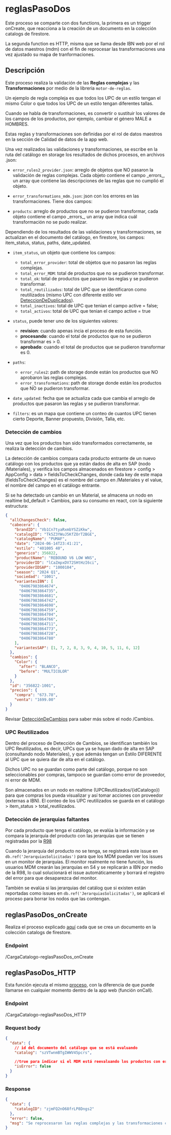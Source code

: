 # reglasPasoDos

Este proceso se comparte con dos functions, la primera es un trigger onCreate, que reacciona a la creación de un documento en la colección catalogs de firestore.

La segunda function es HTTP, misma que se llama desde IBN web por el rol de datos maestros (mdm) con el fin de reprocesar las transformaciones una vez ajustado su mapa de tranformaciones.

## Descripción

Este proceso realiza la validación de las **Reglas complejas** y las **Transformaciones** por medio de la libreria <code>motor-de-reglas</code>.

Un ejemplo de regla compleja es que todos los UPC de un estilo tengan el mismo Color o que todos los UPC de un estilo tengan diferentes tallas.

Cuando se habla de transformaciones, es convertir o sustituir los valores de los campos de los productos, por ejemplo, cambiar el género MALE a HOMBRES.

Estas reglas y transformaciones son definidas por el rol de datos maestros en la sección de Calidad de datos de la app web.

Una vez realizados las validaciones y transformaciones, se escribe en la ruta del catálogo en storage los resultados de dichos procesos, en archivos .json:

- <code>error_rules2_provider.json</code>: arreglo de objetos que NO pasaron la validación de reglas complejas. Cada objeto contiene el campo \_errors\_, un array que contiene las descripciones de las reglas que no cumplió el objeto.

- <code>error_transformations_mdm.json</code>: json con los errores en las transformaciones. Tiene dos campos:

- <code>products</code>: arreglo de productos que no se pudieron transformar, cada objeto contiene el campo \_errors\_, un array que indica cuál transformación no se pudo realizar.

Dependiendo de los resultados de las validaciones y transformaciones, se actualizan en el documento del catálogo, en firestore, los campos: item_status, status, paths, date_updated.

- <code>item_status</code>, un objeto que contiene los campos:

  - <code>total_error_provider</code>: total de objetos que no pasaron las reglas complejas.
  - <code>total_error_MDM</code>: total de productos que no se pudieron transformar.
  - <code>total_ok</code>: total de productos que pasaron las reglas y se pudieron transformar.
  - <code>total_reutilizados</code>: total de UPC que se identificaron como reutilizados (mismo UPC con diferente estilo ver [DeteccionDeDuplicados](#upc-reutilizados)).
  - <code>total_inactivos</code>: total de UPC que tenian el campo active = false;
  - <code>total_activos</code>: total de UPC que tenian el campo active = true

- <code>status</code>, puede tener uno de los siguientes valores:

  - **revision**: cuando apenas incia el proceso de esta función.
  - **procesando**: cuando el total de productos que no se pudieron transformar es > 0.
  - **aprobado**: cuando el total de productos que se pudieron transformar es 0.

- <code>paths</code>:
  - <code>error_rules2</code>: path de storage donde están los productos que NO aprobaron las reglas complejas.
  - <code>error_transformations</code>: path de storage donde están los productos que NO se pudieron transformar.
- <code>date_updated</code>: fecha que se actualiza cada que cambia el arreglo de productos que pasaron las reglas y se pudieron transformar.
- <code>filters</code>: es un mapa que contiene un conteo de cuantos UPC tienen cierto Deporte, Banner propuesto, División, Talla, etc.

### Detección de cambios

Una vez que los productos han sido transformados correctamente, se realiza la detección de cambios.

La detección de cambios compara cada producto entrante de un nuevo catálogo con los productos que ya están dados de alta en SAP (nodo /Materiales), y verifica los campos almacenados en firestore > config > AppConfig > data > fieldsToCheckChanges, donde cada key de este mapa (fieldsToCheckChanges) es el nombre del campo en /Materiales y el value, el nombre del campo en el catálogo entrante.

Si se ha detectado un cambio en un Material, se almacena un nodo en realtime bd_default > Cambios, para su consumo en react, con la siguiente estructura:

```json
{
  "allChangesCheck": false,
  "cabecera": {
    "brandID": "Vb1Cn7tyaRxmbYSZiKkw",
    "catalogID": "Tk5Z3YWuJ5KfZOrT2BGE",
    "catalogName": "PUMAF",
    "date": "2024-06-14T23:41:21",
    "estilo": "401005 40",
    "generico": 356822,
    "productName": "REBOUND V6 LOW WNS",
    "providerID": "lCaZmpxDV72SHtHzI6ci",
    "providerIDSAP": "1000104",
    "season": "2024 Q1",
    "sociedad": "1001",
    "variantesIBN": [
      "04067983864674",
      "04067983864735",
      "04067983864681",
      "04067983864742",
      "04067983864698",
      "04067983864759",
      "04067983864704",
      "04067983864766",
      "04067983864711",
      "04067983864773",
      "04067983864728",
      "04067983864780"
    ],
    "variantesSAP": [1, 7, 2, 8, 3, 9, 4, 10, 5, 11, 6, 12]
  },
  "cambios": {
    "Color": {
      "after": "BLANCO",
      "before": "MULTICOLOR"
    }
  },
  "id": "356822-1001",
  "precios": {
    "compra": "673.78",
    "venta": "1699.00"
  }
}
```

Revisar [DetecciónDeCambios](./../../DeteccionCambios/Readme.md) para saber más sobre el nodo /Cambios.

### UPC Reutilizados

Dentro del proceso de Detección de Cambios, se identifican también los UPC Reutilizados, es decir, UPCs que ya se hayan dado de alta en SAP (consultando nodo Materiales), y que además tengan un Estilo DIFERENTE al UPC que se quiera dar de alta en el catálogo.

Dichos UPC no se guardan como parte del catálogo, porque no son seleccionables por compras, tampoco se guardan como error de proveedor, ni error de MDM.

Son almacenados en un nodo en realtime (UPCReutilizados/{idCatalogo}) para que compras los pueda visualizar y así tomar acciones con proveedor (externas a IBN).
El conteo de los UPC reutilizados se guarda en el catálogo > item_status > total_reutilizados.

### Detección de jerarquias faltantes

Por cada producto que tenga el catálogo, se evalúa la información y se compara la jerarquía del producto con las jerarquías que se tienen registradas por la [R98](./../../Integraciones/S4/R98_Jerarquias/Readme.md)

Cuando la jerarquía del producto no se tenga, se registrará este issue en `db.ref('JerarquiasSolicitadas')` para que los MDM puedan ver los issues en un monitor de jerarquías. El monitor realmente no tiene función, los usuarios MDM crearán las jerarquías en S4 y se replicarán a IBN por medio de la R98, lo cual solucionará el issue automáticamente y borrará el registro del error para que desaparezca del monitor.

También se evalúa si las jerarquias del catálog que si existen están reportadas como issues en `db.ref('JerarquiasSolicitadas')`, se aplicará el proceso para borrar los nodos que las contengan.

## reglasPasoDos_onCreate

Realiza el proceso explicado [aquí](#descripción) cada que se crea un documento en la colección catalogs de firestore.

### Endpoint

/CargaCatalogo-reglasPasoDos_onCreate

## reglasPasoDos_HTTP

Esta función ejecuta el mismo [proceso](#descripción), con la diferencia de que puede llamarse en cualquier momento dentro de la app web (función onCall).

### Endpoint

/CargaCatalogo-reglasPasoDos_HTTP

### Request body

```json
{
  "data": {
    // id del documento del catálogo que se está evaluando
    "catalog": "szVTwnmBTgIWWV45pcrs",

    //true para indicar si el MDM está reevaluando los productos con errores de transformación, false o no mandarla cuando el proceso se está realizando en base al archivo de entrada all_products.json
    "isError": false
  }
}
```

### Response

```json
{
  "data": {
    "catalogID": "zjmFQ2nO68frLP8Dngs2"
  },
  "error": false,
  "msg": "Se reprocesaron las reglas complejas y las transformaciones correctamente."
}
```
